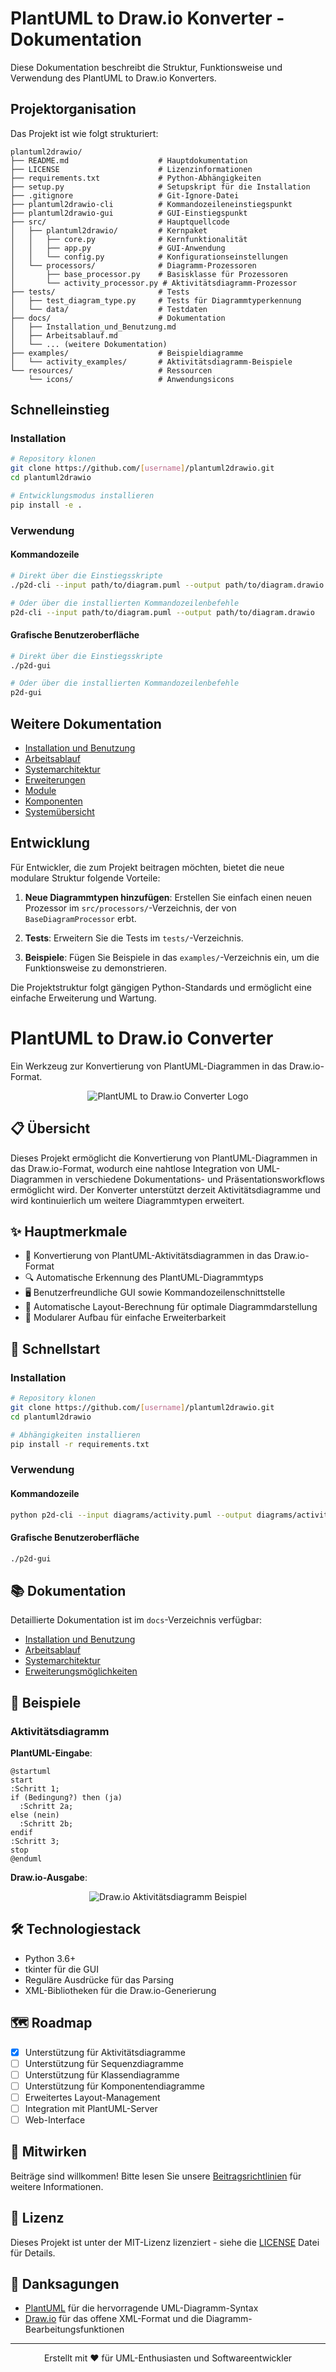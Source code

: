 # PlantUML to Draw.io Konverter - Dokumentation

Diese Dokumentation beschreibt die Struktur, Funktionsweise und Verwendung des PlantUML to Draw.io Konverters.

## Projektorganisation

Das Projekt ist wie folgt strukturiert:

```
plantuml2drawio/
├── README.md                    # Hauptdokumentation
├── LICENSE                      # Lizenzinformationen
├── requirements.txt             # Python-Abhängigkeiten
├── setup.py                     # Setupskript für die Installation
├── .gitignore                   # Git-Ignore-Datei
├── plantuml2drawio-cli          # Kommandozeileneinstiegspunkt
├── plantuml2drawio-gui          # GUI-Einstiegspunkt
├── src/                         # Hauptquellcode
│   ├── plantuml2drawio/         # Kernpaket
│   │   ├── core.py              # Kernfunktionalität
│   │   ├── app.py               # GUI-Anwendung
│   │   └── config.py            # Konfigurationseinstellungen
│   └── processors/              # Diagramm-Prozessoren
│       ├── base_processor.py    # Basisklasse für Prozessoren
│       └── activity_processor.py # Aktivitätsdiagramm-Prozessor
├── tests/                       # Tests
│   ├── test_diagram_type.py     # Tests für Diagrammtyperkennung
│   └── data/                    # Testdaten
├── docs/                        # Dokumentation
│   ├── Installation_und_Benutzung.md
│   ├── Arbeitsablauf.md
│   └── ... (weitere Dokumentation)
├── examples/                    # Beispieldiagramme
│   └── activity_examples/       # Aktivitätsdiagramm-Beispiele
└── resources/                   # Ressourcen
    └── icons/                   # Anwendungsicons
```

## Schnelleinstieg

### Installation

```bash
# Repository klonen
git clone https://github.com/[username]/plantuml2drawio.git
cd plantuml2drawio

# Entwicklungsmodus installieren
pip install -e .
```

### Verwendung

#### Kommandozeile

```bash
# Direkt über die Einstiegsskripte
./p2d-cli --input path/to/diagram.puml --output path/to/diagram.drawio

# Oder über die installierten Kommandozeilenbefehle
p2d-cli --input path/to/diagram.puml --output path/to/diagram.drawio
```

#### Grafische Benutzeroberfläche

```bash
# Direkt über die Einstiegsskripte
./p2d-gui

# Oder über die installierten Kommandozeilenbefehle
p2d-gui
```

## Weitere Dokumentation

- [Installation und Benutzung](Installation_und_Benutzung.md)
- [Arbeitsablauf](Arbeitsablauf.md)
- [Systemarchitektur](Systemarchitektur.md)
- [Erweiterungen](Erweiterungen.md)
- [Module](Module.md)
- [Komponenten](Komponenten.md)
- [Systemübersicht](Systemuebersicht.md)

## Entwicklung

Für Entwickler, die zum Projekt beitragen möchten, bietet die neue modulare Struktur folgende Vorteile:

1. **Neue Diagrammtypen hinzufügen**: Erstellen Sie einfach einen neuen Prozessor im `src/processors/`-Verzeichnis, der von `BaseDiagramProcessor` erbt.

2. **Tests**: Erweitern Sie die Tests im `tests/`-Verzeichnis.

3. **Beispiele**: Fügen Sie Beispiele in das `examples/`-Verzeichnis ein, um die Funktionsweise zu demonstrieren.

Die Projektstruktur folgt gängigen Python-Standards und ermöglicht eine einfache Erweiterung und Wartung.

# PlantUML to Draw.io Converter

Ein Werkzeug zur Konvertierung von PlantUML-Diagrammen in das Draw.io-Format.

<p align="center">
  <img src="https://via.placeholder.com/700x200?text=PlantUML+to+Draw.io+Converter" alt="PlantUML to Draw.io Converter Logo"/>
</p>

## 📋 Übersicht

Dieses Projekt ermöglicht die Konvertierung von PlantUML-Diagrammen in das Draw.io-Format, wodurch eine nahtlose Integration von UML-Diagrammen in verschiedene Dokumentations- und Präsentationsworkflows ermöglicht wird. Der Konverter unterstützt derzeit Aktivitätsdiagramme und wird kontinuierlich um weitere Diagrammtypen erweitert.

## ✨ Hauptmerkmale

- 🔄 Konvertierung von PlantUML-Aktivitätsdiagrammen in das Draw.io-Format
- 🔍 Automatische Erkennung des PlantUML-Diagrammtyps
- 🖥️ Benutzerfreundliche GUI sowie Kommandozeilenschnittstelle
- 📐 Automatische Layout-Berechnung für optimale Diagrammdarstellung
- 🧩 Modularer Aufbau für einfache Erweiterbarkeit

## 🚀 Schnellstart

### Installation

```bash
# Repository klonen
git clone https://github.com/[username]/plantuml2drawio.git
cd plantuml2drawio

# Abhängigkeiten installieren
pip install -r requirements.txt
```

### Verwendung

#### Kommandozeile

```bash
python p2d-cli --input diagrams/activity.puml --output diagrams/activity.drawio
```

#### Grafische Benutzeroberfläche

```bash
./p2d-gui
```

## 📚 Dokumentation

Detaillierte Dokumentation ist im `docs`-Verzeichnis verfügbar:

- [Installation und Benutzung](Installation_und_Benutzung.md)
- [Arbeitsablauf](Arbeitsablauf.md)
- [Systemarchitektur](Systemarchitektur.md)
- [Erweiterungsmöglichkeiten](Erweiterungen.md)

## 🧪 Beispiele

### Aktivitätsdiagramm

**PlantUML-Eingabe**:
```plantuml
@startuml
start
:Schritt 1;
if (Bedingung?) then (ja)
  :Schritt 2a;
else (nein)
  :Schritt 2b;
endif
:Schritt 3;
stop
@enduml
```

**Draw.io-Ausgabe**:

<p align="center">
  <img src="https://via.placeholder.com/500x300?text=Draw.io+Aktivitätsdiagramm" alt="Draw.io Aktivitätsdiagramm Beispiel"/>
</p>

## 🛠️ Technologiestack

- Python 3.6+
- tkinter für die GUI
- Reguläre Ausdrücke für das Parsing
- XML-Bibliotheken für die Draw.io-Generierung

## 🗺️ Roadmap

- [x] Unterstützung für Aktivitätsdiagramme
- [ ] Unterstützung für Sequenzdiagramme
- [ ] Unterstützung für Klassendiagramme
- [ ] Unterstützung für Komponentendiagramme
- [ ] Erweitertes Layout-Management
- [ ] Integration mit PlantUML-Server
- [ ] Web-Interface

## 🤝 Mitwirken

Beiträge sind willkommen! Bitte lesen Sie unsere [Beitragsrichtlinien](CONTRIBUTING.md) für weitere Informationen.

## 📄 Lizenz

Dieses Projekt ist unter der MIT-Lizenz lizenziert - siehe die [LICENSE](LICENSE) Datei für Details.

## 🙏 Danksagungen

- [PlantUML](https://plantuml.com/) für die hervorragende UML-Diagramm-Syntax
- [Draw.io](https://www.draw.io/) für das offene XML-Format und die Diagramm-Bearbeitungsfunktionen

---

<p align="center">
  Erstellt mit ❤️ für UML-Enthusiasten und Softwareentwickler
</p>
